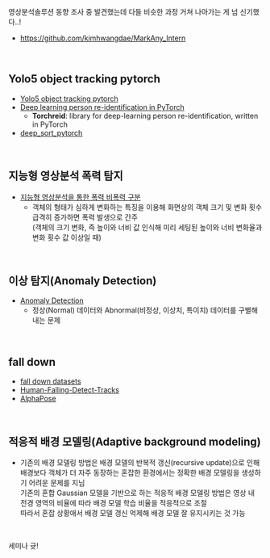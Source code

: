 영상분석솔루션 동향 조사 중 발견했는데 다들 비슷한 과정 거쳐 나아가는 게 넘 신기했다..!  
- https://github.com/kimhwangdae/MarkAny_Intern  
<br>

## Yolo5 object tracking pytorch
- [Yolo5 object tracking pytorch](https://github.com/mikel-brostrom/Yolov5_DeepSort_OSNet)  
- [Deep learning person re-identification in PyTorch](https://github.com/KaiyangZhou/deep-person-reid)  
  - **Torchreid**: library for deep-learning person re-identification, written in PyTorch  
- [deep_sort_pytorch](https://github.com/ZQPei/deep_sort_pytorch)  
<br>

## 지능형 영상분석 폭력 탐지
- [지능형 영상분석을 통한 폭력 비폭력 구분](https://eehoeskrap.tistory.com/216)  
  - 객체의 형태가 심하게 변화하는 특징을 이용해 화면상의 객체 크기 및 변화 횟수 급격히 증가하면 폭력 발생으로 간주  
(객체의 크기 변화, 즉 높이와 너비 값 인식해 미리 세팅된 높이와 너비 변화율과 변화 횟수 값 이상일 때)  
<br>

## 이상 탐지(Anomaly Detection)
- [Anomaly Detection](https://eehoeskrap.tistory.com/403)  
  - 정상(Normal) 데이터와 Abnormal(비정상, 이상치, 특이치) 데이터를 구별해내는 문제  
<br>

## fall down
- [fall down datasets](https://eehoeskrap.tistory.com/348)  
- [Human-Falling-Detect-Tracks](https://github.com/GajuuzZ/Human-Falling-Detect-Tracks)  
- [AlphaPose](https://github.com/MVIG-SJTU/AlphaPose)  
<br>

## 적응적 배경 모델링(Adaptive background modeling)
- 기존의 배경 모델링 방법은 배경 모델의 반복적 갱신(recursive update)으로 인해  
  배경보다 객체가 더 자주 동장하는 혼잡한 환경에서는 정확한 배경 모델링을 생성하기 어려운 문제를 지님  
  기존의 혼합 Gaussian 모델을 기반으로 하는 적응적 배경 모델링 방법은 영상 내 전경 영역의 비율에 따라 배경 모델 학습 비율을 적응적으로 조절  
  따라서 혼잡 상황애서 배경 모델 갱신 억제해 배경 모델 잘 유지시키는 것 가능  
<br>

세미나 귯!  
